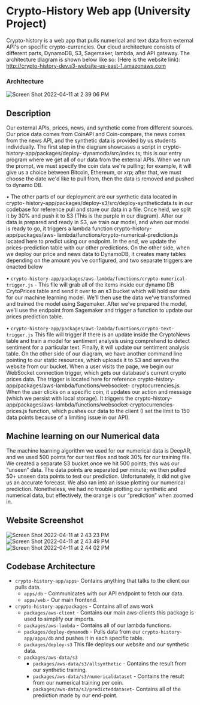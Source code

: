 # Crypto-History Web app (University Project)

Crypto-history is a web app that pulls numerical and text data from external API's on specific crypto-currencies. Our cloud architecture consists of different parts, DynamoDB, S3, Sagemaker, lambda, and API gateway. The architecture diagram is shown below like so: (Here is the website link):
http://crypto-history-dev.s3-website-us-east-1.amazonaws.com

### Architecture
![Screen Shot 2022-04-11 at 2 39 06 PM](https://user-images.githubusercontent.com/35783824/162807175-2ec529f7-a982-4ce7-983e-0fdef9fb1558.png)

## Description

Our external APIs, prices, news, and synthetic come from different sources. Our price data comes from CoinAPI and Coin-compare, the news comes from the news API, and the synthetic data is provided by us students individually. The first step in the diagram showcases a script in crypto-history-app/packages/deploy- dynamodb/src/index.ts; this is our entry program where we get all of our data from the external APIs. When we run the prompt, we must specify the coin data we're pulling; for example, it will give us a choice between Bitcoin, Ethereum, or xrp; after that, we must choose the date we'd like to pull from, then the data is removed and pushed to dynamo DB.


• The other parts of our deployment are our synthetic data located in crypto- history-app/packages/deploy-s3/src/deploy-syntheticdata.ts in our codebase for reference pull and store our data in a file. Once held, we split it by 30%
and push it to S3 (This is the purple in our diagram). After our data is prepared and ready in S3, we train our model, and when our model is ready to go, it triggers a lambda function crypto-history-app/packages/aws- lambda/functions/crypto-numerical-prediction.js located here to predict using our endpoint. In the end, we update the prices-prediction table with our other predictions.
On the other side, when we deploy our price and news data to DynamoDB, it creates many tables depending on the amount you've configured, and two separate triggers are enacted below


• `crypto-history-app/packages/aws-lambda/functions/crypto-numerical- trigger.js` - This file will grab all of the items inside our dynamo DB CrytoPrices table and send it over to an s3 bucket which will hold our data for our machine learning model. We'll then use the data we've transformed and trained the model using Sagemaker. After we've prepared the model, we'll use the endpoint from Sagemaker and trigger a function to update our prices prediction table.

• `crypto-history-app/packages/aws-lambda/functions/crypto-text-trigger.js` This file will trigger if there is an update inside the CryptoNews table and train a model for sentiment analysis using comprehend to detect sentiment for a particular text. Finally, it will update our sentiment analysis table.
On the other side of our diagram, we have another command line pointing to our static resources, which uploads it to S3 and serves the website from our bucket. When a user visits the page, we begin our WebSocket connection trigger, which gets our database's current crypto prices data. The trigger is located here for reference crypto-history-app/packages/aws-lambda/functions/websocket- cryptocurrencies.js. When the user clicks on a specific coin, it updates our action and message (which we persist with local storage). It triggers the crypto-history- app/packages/aws-lambda/functions/websocket-cryptocurrencies-prices.js function, which pushes our data to the client (I set the limit to 150 data points because of a limiting issue in our API).

## Machine learning on our Numerical data

The machine learning algorithm we used for our numerical data is DeepAR, and we used 500 points for our test files and took 30% for our training file. We created a separate S3 bucket once we hit 500 points; this was our “unseen” data. The data points are separated per minute; we then pulled 50+ unseen data points to test our prediction. Unfortunately, it did not give us an accurate forecast. We also ran into an issue plotting our numerical prediction. Nonetheless, we had no trouble plotting our synthetic and numerical data, but effectively, the orange is our “prediction” when zoomed in.


## Website Screenshot
![Screen Shot 2022-04-11 at 2 43 23 PM](https://user-images.githubusercontent.com/35783824/162807834-ce9ee505-85de-4949-830b-7c5a59620918.png)
![Screen Shot 2022-04-11 at 2 43 49 PM](https://user-images.githubusercontent.com/35783824/162807907-22039c3d-7293-4540-9070-d558898ad07a.png)
![Screen Shot 2022-04-11 at 2 44 02 PM](https://user-images.githubusercontent.com/35783824/162807940-5166a036-0c5a-4c42-b38b-d427d4b28842.png)

## Codebase Architecture

- `crypto-history-app/apps`- Contains anything that talks to the client our pulls data.
    - `apps/db` - Communicates with our API endpoint to fetch our data.
    - `apps/web` - Our main frontend.
- `crypto-history-app/packages` - Contains all of aws work
    - `packages/aws-client` - Contains our main aws-clients this package is used to simplify our imports.
    - `packages/aws-lambda` - Contains all of our lambda functions.
    - `packages/deploy-dynamodb` - Pulls data from our `crypto-history- app/apps/db`  and pushes it in each specific table.
    - `packages/deploy-s3` This file deploys our website and our synthetic data.
    - `packages/aws-data/s3`
        - `packages/aws-data/s3/allsynthetic` - Contains the result from our synthetic training.
        - `packages/aws-data/s3/numericaldataset` - Contains the result from our numerical training per coin.
        - `packages/aws-data/s3/predicteddataset`- Contains all of the prediction made by our end-point.
